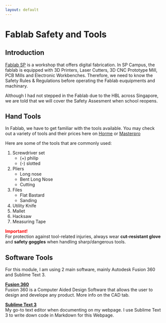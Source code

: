 ```yaml
---
layout: default
---
```


# Fablab Safety and Tools
## Introduction 
[Fablab SP](https://fablabs.io/labs/fablabsp) is a workshop that offers digital fabrication. In SP Campus, the fablab is equipped with 3D Printers, Laser Cutters, 3D CNC Prototype Mill, PCB Mills and Electronic Workbenches. Therefore, we need to know the Safety Rules & Regulations before operating the Fablab euquipments and machinary.

Although I had not stepped in the Fablab due to the HBL across Singapore, we are told that we will cover the Safety Assesment when school reopens.

## Hand Tools
In Fablab, we have to get familiar with the tools available. You may check out a variety of tools and their prices here on [Horme](https://www.horme.com.sg/) or [Masterpro](https://www.masterpro.com.sg/) 

Here are some of the tools that are commonly used:

1. Screwdriver set
	- (+) philip
	- (-) slotted  
2. Pliers
	- Long nose 
	- Bent Long Nose
	- Cutting  
3. Files
	- Flat Bastard
	- Sanding  
4. Utility Knife    
5. Mallet 
6. Hacksaw
7. Measuring Tape  

<span style="color:red"> **Important!** </span>  
For protection against tool-related injuries, always wear **cut-resistant glove** and **safety goggles** when handling sharp/dangerous tools.


## Software Tools
For this module, I am using 2 main software, mainly Autodesk Fusion 360 and Sublime Text 3.

[**Fusion 360**](https://www.autodesk.com/products/fusion-360/students-teachers-educators)  
Fusion 360 is a Computer Aided Design Software that allows the user to design and develope any product. More info on the CAD tab.

[**Sublime Text 3**](https://www.sublimetext.com)  
My go-to text editor when documenting on my webpage. I use Sublime Text 3 to write down code in Markdown for this Webpage.


